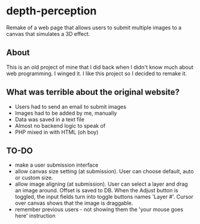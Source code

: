 # depth-perception
Remake of a web page that allows users to submit multiple images to a canvas that simulates a 3D effect.

## About
This is an old project of mine that I did back when I didn't know much about web programming. I winged it.
I like this project so I decided to remake it.

## What was terrible about the original website?
 - Users had to send an email to submit images
 - Images had to be added by me, manually
 - Data was saved in a text file
 - Almost no backend logic to speak of
 - PHP mixed in with HTML (oh boy)

 ## TO-DO
 - make a user submission interface
 - allow canvas size setting (at submission). User can choose default, auto or custom size.
 - allow image aligning (at submission). User can select a layer and drag an image around. Offset is saved to DB. When the Adjust button is toggled, the input fields turn into toggle buttons names 'Layer #'. Cursor over canvas shows that the image is draggable.
 - remember previous users - not showing them the 'your mouse goes here' instruction